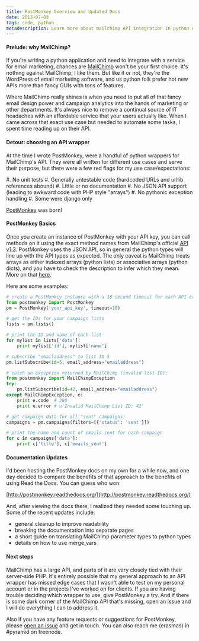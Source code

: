 ```yaml
---
title: PostMonkey Overview and Updated Docs
date: 2013-07-03
tags: code, python
metadescription: Learn more about mailchimp API integration in python using postmonkey
---
```


#### Prelude: why MailChimp?

If you're writing a python application and need to integrate with a
service for email marketing, chances are [MailChimp](http://mailchimp.com/)
won't be your first choice. It's nothing against MailChimp; I like them. But
like it or not, they're the WordPress of email marketing software, and us
python folk prefer hot new APIs more than fancy GUIs with tons of features.

Where MailChimp really shines is when you need to put all of that fancy email
design power and campaign analytics into the hands of marketing or other
departments. It's always nice to remove a continual source of IT headaches with
an affordable service that your users actually like. When I came across that
exact use case but needed to automate some tasks, I spent time reading up
on their API.

#### Detour: choosing an API wrapper

At the time I wrote PostMonkey, were a handful of python wrappers for
MailChimp's API. They were all written for different use cases and serve their
purpose, but there were a few red flags for my use case/expectations:

  #. No unit tests
  #. Generally untestable code (hardcoded URLs and urllib references abound)
  #. Little or no documentation
  #. No JSON API support (leading to awkward code with PHP style "arrays")
  #. No pythonic exception handling
  #. Some were django only

[PostMonkey](https://postmonkey.readthedocs.org/en/latest/) was born!

#### PostMonkey Basics

Once you create an instance of PostMonkey with your API key, you can call
methods on it using the exact method names from MailChimp's official [API
v1.3](http://apidocs.mailchimp.com/api/1.3/). PostMonkey uses the JSON API, so
in general the python types will line up with the API types as expected. The
only caveat is MailChimp treats arrays as either indexed arrays (python lists)
or associative arrays (python dicts), and you have to check the description
to infer which they mean. More on that
[here](https://postmonkey.readthedocs.org/en/latest/mailchimp.html#parameters-and-types).

Here are some examples:

```python
# create a PostMonkey instance with a 10 second timeout for each API call
from postmonkey import PostMonkey
pm = PostMonkey('your_api_key', timeout=10)

# get the IDs for your campaign lists
lists = pm.lists()

# print the ID and name of each list
for mylist in lists['data']:
    print mylist['id'], mylist['name']

# subscribe "emailaddress" to list ID 5
pm.listSubscribe(id=5, email_address="emailaddress")

# catch an exception returned by MailChimp (invalid list ID):
from postmonkey import MailChimpException
try:
    pm.listSubscribe(id=42, email_address="emailaddress")
except MailChimpException, e:
    print e.code  # 200
    print e.error # u'Invalid MailChimp List ID: 42'

# get campaign data for all "sent" campaigns:
campaigns = pm.campaigns(filters=[{'status': 'sent'}])

# print the name and count of emails sent for each campaign
for c in campaigns['data']:
    print c['title'], c['emails_sent']
```

#### Documentation Updates

I'd been hosting the PostMonkey docs on my own for a while now, and one day
decided to compare the benefits of that approach to the benefits of using Read
the Docs. You can guess who won:

[http://postmonkey.readthedocs.org/](http://postmonkey.readthedocs.org/)

And, after viewing the docs there, I realized they needed some touching up.
Some of the recent updates include:

* general cleanup to improve readability
* breaking the documentation into separate pages
* a short guide on translating MailChimp parameter types to python types
* details on how to use merge_vars


#### Next steps

MailChimp has a large API, and parts of it are very closely tied with their
server-side PHP. It's entirely possible that my general approach to an API
wrapper has missed edge cases that I wasn't able to test on my personal account
or in the projects I've worked on for clients. If you are having trouble
deciding which wrapper to use, give PostMonkey a try. And if there is some
dark corner of the MailChimp API that's missing, open an issue and I will
do everything I can to address it.

Also if you have any feature requests or suggestions for PostMonkey,
please [open an issue](https://github.com/ericrasmussen/postmonkey/issues/new)
and get in touch. You can also reach me (erasmas) in #pyramid on freenode.

